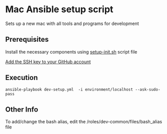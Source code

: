 # Mac Ansible setup script

Sets up a new mac with all tools and programs for development

## Prerequisites

Install the necessary components using [setup-init.sh](https://gist.github.com/Kelley12/b974736c98713d5ff40a63b6c59d129f, "git-setup.sh") script file

[Add the SSH key to your GitHub account](https://help.github.com/articles/adding-a-new-ssh-key-to-your-github-account/, "Add SSH Key to GitHub")

## Execution

    ansible-playbook dev-setup.yml  -i environment/localhost --ask-sudo-pass

## Other Info

 To add/change the bash alias, edit the /roles/dev-common/files/bash_alias file
